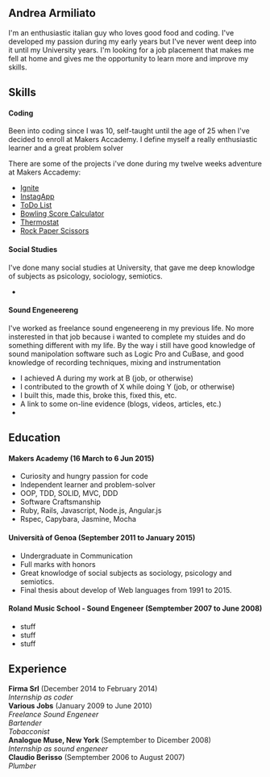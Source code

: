 ## Andrea Armiliato

I'm an enthusiastic italian guy who loves good food and coding. I've developed my passion during my early years but I've never went deep into it until my University years. I'm looking for a job placement that makes me fell at home and gives me the opportunity to learn more and improve my skills.

## Skills

#### Coding

Been into coding since I was 10, self-taught until the age of 25 when I've decided to enroll at Makers Accademy. I define myself a really enthusiastic learner and a great problem solver

There are some of the projects i've done during my twelve weeks adventure at Makers Accademy:

- [Ignite](https://github.com/IgniteIt/ignite_it)
- [InstagApp](https://github.com/armi1189/instagram-challenge)
- [ToDo List](https://github.com/armi1189/todo_challenge)
- [Bowling Score Calculator](https://github.com/armi1189/bowling-challenge)
- [Thermostat](https://github.com/armi1189/Thermostat_Interface)
- [Rock Paper Scissors](https://github.com/armi1189/rps-challenge)
   

#### Social Studies

I've done many social studies at University, that gave me deep knowlodge of subjects as psicology, sociology, semiotics. 

- 

#### Sound Engeneereng

I've worked as freelance sound engeneereng in my previous life. No more insterested in that job because i wanted to complete my stuides and do something different with my life. By the way i still have good knowledge of sound manipolation software such as Logic Pro and CuBase, and good knowledge of recording techniques, mixing and instrumentation

- I achieved A during my work at B (job, or otherwise)
- I contributed to the growth of X while doing Y (job, or otherwise)
- I built this, made this, broke this, fixed this, etc.
- A link to some on-line evidence (blogs, videos, articles, etc.)
-   

## Education

#### Makers Academy (16 March to 6 Jun 2015)

- Curiosity and hungry passion for code
- Independent learner and problem-solver
- OOP, TDD, SOLID, MVC, DDD
- Software Craftsmanship
- Ruby, Rails, Javascript, Node.js, Angular.js
- Rspec, Capybara, Jasmine, Mocha

#### Università of Genoa (September 2011 to January 2015)

- Undergraduate in Communication
- Full marks with honors
- Great knowlodge of social subjects as sociology, psicology and semiotics.
- Final thesis about develop of Web languages from 1991 to 2015.

#### Roland Music School - Sound Engeneer (Semptember 2007 to June 2008)

- stuff
- stuff
- stuff

## Experience

**Firma Srl** (December 2014 to February 2014)  
*Internship as coder*  
**Various Jobs** (January 2009 to June 2010)  
*Freelance Sound Engeneer*  
*Bartender*  
*Tobacconist*  
**Analogue Muse, New York** (Semptember to Dicember 2008)  
*Internship as sound engeneer*  
**Claudio Berisso** (Semptember 2006 to August 2007)  
*Plumber*  
